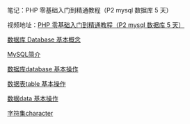 笔记：PHP 零基础入门到精通教程（P2 mysql 数据库 5 天）

视频地址：[PHP 零基础入门到精通教程（P2 mysql 数据库 5 天）](https://www.bilibili.com/video/BV1Vx411g7uJ)

[数据库 Database 基本概念](blog/php-mysql/database-basic.md)

[MySQL简介](blog/php-mysql/mysql-basic.md)

[数据库database 基本操作](blog/php-mysql/sql-database.md)

[数据表table 基本操作](blog/php-mysql/sql-table.md)

[数据data 基本操作](blog/php-mysql/sql-data.md)

[字符集character](blog/php-mysql/character.md)
